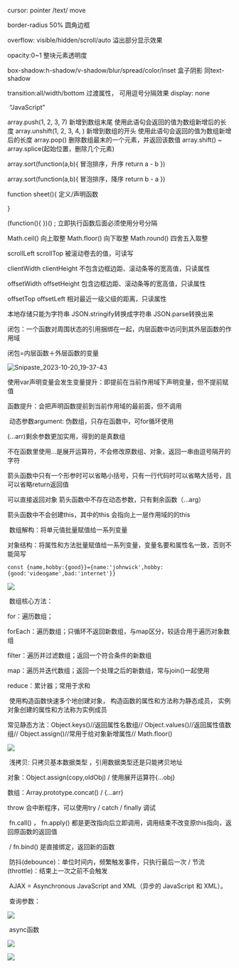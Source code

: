 cursor: pointer /text/ move 

border-radius 50% 圆角边框

overflow: visible/hidden/scroll/auto 溢出部分显示效果

opacity:0~1  整块元素透明度

box-shadow:h-shadow/v-shadow/blur/spread/color/inset  盒子阴影  同text-shadow

transition:all/width/bottom  过渡属性， 可用逗号分隔效果
display: none



​	“JavaScript”

array.push(1, 2, 3, 7)   新增到数组末尾 使用此语句会返回的值为数组新增后的长度
array.unshift(1, 2, 3, 4, )    新增到数组的开头   使用此语句会返回的值为数组新增后的长度
array.pop()     删除数组最末的一个元素，并返回该数值
array.shift()     ~
array.splice(起始位置，删除几个元素)



array.sort(function(a,b){              冒泡排序，升序
  return a - b
})

array.sort(function(a,b){              冒泡排序，降序
  return b - a
})


function sheet(){                 定义/声明函数

}

 (function(){
})()  ;                                            立即执行函数后面必须使用分号分隔

Math.ceil()  向上取整
Math.floor()  向下取整
Math.round()   四舍五入取整



scrollLeft
scrollTop           被滚动卷去的值，可读写

clientWidth
clientHeight        不包含边框边距、滚动条等的宽高值，只读属性

offsetWidth
offsetHeight        包含边框边距、滚动条等的宽高值，只读属性

offsetTop
offsetLeft        相对最近一级父级的距离，只读属性



本地存储只能为字符串
JSON.stringify转换成字符串
JSON.parse转换出来





​	闭包：一个函数对周围状态的引用捆绑在一起，内层函数中访问到其外层函数的作用域

闭包=内层函数＋外层函数的变量

![Snipaste_2023-10-20_19-37-43](F:\MyWallpaper\Snipaste_2023-10-20_19-37-43.png)



​	使用var声明变量会发生变量提升：即提前在当前作用域下声明变量，但不提前赋值

函数提升：会把声明函数提前到当前作用域的最前面，但不调用



​	动态参数argument: 伪数组，只存在函数中，可for循环使用

(...arr)剩余参数更加实用，得到的是真数组

不在函数里使用...是展开运算符，不会修改原数组、对象，返回一串由逗号隔开的字符



​	箭头函数中只有一个形参时可以省略小括号，只有一行代码时可以省略大括号，且可以省略return返回值

可以直接返回对象     箭头函数中不存在动态参数，只有剩余函数（...arg）

箭头函数中不会创建this，其中的this 会指向上一层作用域的的this



​	数组解构：将单元值批量赋值给一系列变量

对象结构：将属性和方法批量赋值给一系列变量，变量名要和属性名一致，否则不能简写 

`const {name,hobby:{good}}={name:'johnwick',hobby:{good:'videogame',bad:'internet'}}`

![](F:\MyWallpaper\Snipaste_2023-10-27_07-25-24.png)

​	数组核心方法：

for：遍历数组；

 forEach：遍历数组；只循环不返回新数组，与map区分，较适合用于遍历对象数组

filter：遍历并过滤数组；返回一个符合条件的新数组

map：遍历并迭代数组；返回一个处理之后的新数组，常与join()一起使用

reduce：累计器；常用于求和

​	使用构造函数快速多个地创建对象，	构造函数的属性和方法称为静态成员，	实例对象创建的属性和方法称为实例成员

常见静态方法：Object.keys()//返回属性名数组//	Object.values()//返回属性值数组//    Object.assign()//常用于给对象新增属性//	Math.floor()



![](F:\MyWallpaper\Snipaste_2023-11-17_12-42-36.png)

​	浅拷贝:  只拷贝基本数据类型  ，引用数据类型还是只能拷贝地址

对象：Object.assign(copy,oldObj)  /  使用展开运算符{...obj}

数组：Array.prototype.concat()  /  {...arr}



throw   会中断程序，可以使用try /  catch / finally  调试

​	fn.call()  ，  fn.apply()  都是更改指向后立即调用，调用结束不改变原this指向，返回原函数的返回值

​    /   fn.bind() 是直接绑定，返回新的函数



​	防抖(debounce)：单位时间内，频繁触发事件，只执行最后一次  /   节流(throttle)：结束上一次之前不会触发



​		AJAX = Asynchronous JavaScript and XML（异步的 JavaScript 和 XML）。

​	查询参数：

![](F:\MyWallpaper\Snipaste_2023-11-20_17-50-55.png)

​	async函数

![](F:\MyWallpaper\Snipaste_2023-11-27_17-22-28.png)



![](F:\MyWallpaper\Snipaste_2023-12-06_14-23-07.png)

